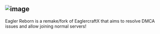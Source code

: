 ![image](https://github.com/EaglerReborn/.github/assets/134523836/2185c9ea-89a9-47ae-979d-62ba009db557)
---
Eagler Reborn is a remake/fork of EaglercraftX that aims to resolve DMCA issues and allow joining normal servers!

